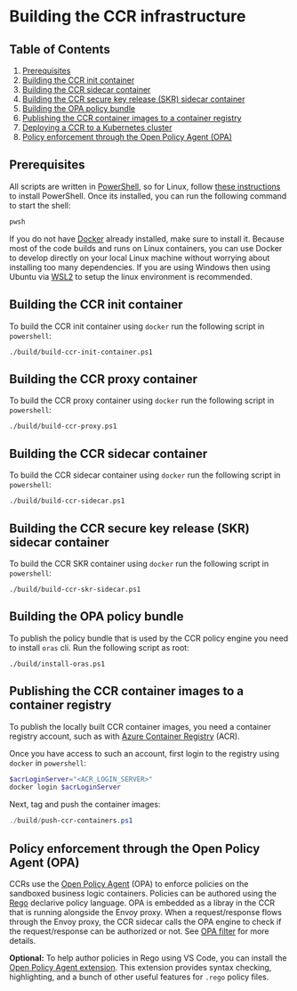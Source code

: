 # Building the CCR infrastructure

## Table of Contents
1. [Prerequisites](#Prerequisites)
1. [Building the CCR init container](#Building-the-CCR-init-container)
1. [Building the CCR sidecar container](#Building-the-CCR-sidecar-container)
1. [Building the CCR secure key release (SKR) sidecar container](#Building-the-CCR-secure-key-release-SKR-sidecar-container)
1. [Building the OPA policy bundle](#Building-the-OPA-policy-bundle)
1. [Publishing the CCR container images to a container registry](#Publishing-the-CCR-container-images-to-a-container-registry)
1. [Deploying a CCR to a Kubernetes cluster](#Deploying-a-CCR-to-a-Kubernetes-cluster)
1. [Policy enforcement through the Open Policy Agent (OPA)](#Policy-enforcement-through-the-Open-Policy-Agent-OPA)

## Prerequisites

All scripts are written in
[PowerShell](https://docs.microsoft.com/en-us/powershell/scripting/overview),
so for Linux, follow [these
instructions](https://docs.microsoft.com/en-us/powershell/scripting/install/installing-powershell-core-on-linux)
to install PowerShell. Once its installed, you can run the following command to start the shell:
```sh
pwsh
```

If you do not have [Docker](https://www.docker.com/products/docker-desktop) already installed, make
sure to install it. Because most of the code builds and runs on Linux containers, you can use Docker
to develop directly on your local Linux machine without worrying about installing too
many dependencies. If you are using Windows then using Ubuntu via [WSL2](https://learn.microsoft.com/en-us/windows/wsl/install) to setup the linux environment is recommended.

## Building the CCR init container

To build the CCR init container using `docker` run the following script in `powershell`:
```
./build/build-ccr-init-container.ps1
```

## Building the CCR proxy container

To build the CCR proxy container using `docker` run the following script in `powershell`:
```
./build/build-ccr-proxy.ps1
```

## Building the CCR sidecar container

To build the CCR sidecar container using `docker` run the following script in `powershell`:
```
./build/build-ccr-sidecar.ps1
```

## Building the CCR secure key release (SKR) sidecar container

To build the CCR SKR container using `docker` run the following script in `powershell`:
```
./build/build-ccr-skr-sidecar.ps1
```

## Building the OPA policy bundle

To publish the policy bundle that is used by the CCR policy engine you need to install `oras` cli. Run the following script as root:
```
./build/install-oras.ps1
```

## Publishing the CCR container images to a container registry

To publish the locally built CCR container images, you need a container registry account, such as
with [Azure Container Registry](https://azure.microsoft.com/services/container-registry/) (ACR).

Once you have access to such an account, first login to the registry using `docker` in `powershell`:
```powershell
$acrLoginServer="<ACR_LOGIN_SERVER>"
docker login $acrLoginServer
```

Next, tag and push the container images:
```powershell
./build/push-ccr-containers.ps1
```

## Policy enforcement through the Open Policy Agent (OPA)

CCRs use the [Open Policy Agent](https://www.openpolicyagent.org/) (OPA) to enforce policies on the
sandboxed business logic containers. Policies can be authored using the
[Rego](https://www.openpolicyagent.org/docs/latest/policy-language/) declarive policy language. OPA
is embedded as a libray in the CCR that is running alongside the Envoy proxy. When a request/response flows through
the Envoy proxy, the CCR sidecar calls the OPA engine to check if the request/response can
be authorized or not. See [OPA filter](../internal/filter/opa/README.md) for more details.

**Optional:** To help author policies in Rego using VS Code, you can install the [Open Policy Agent
extension](https://marketplace.visualstudio.com/items?itemName=tsandall.opa). This extension
provides syntax checking, highlighting, and a bunch of other useful features for `.rego` policy
files.
